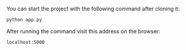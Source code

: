 You can start the project with the following command after cloning it:
```bash
python app.py
```
After running the command visit this address on the browser:
```bash
localhost:5000
```
